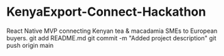 # KenyaExport-Connect-Hackathon
React Native MVP connecting Kenyan tea &amp; macadamia SMEs to European buyers.
git add README.md
git commit -m "Added project description"
git push origin main
